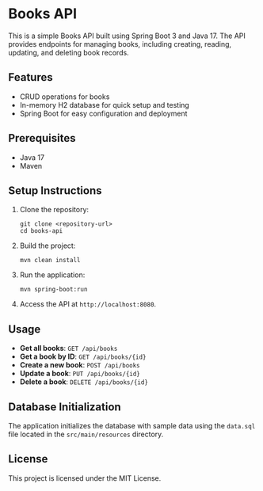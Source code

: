 # Books API

This is a simple Books API built using Spring Boot 3 and Java 17. The API provides endpoints for managing books, including creating, reading, updating, and deleting book records.

## Features

- CRUD operations for books
- In-memory H2 database for quick setup and testing
- Spring Boot for easy configuration and deployment

## Prerequisites

- Java 17
- Maven

## Setup Instructions

1. Clone the repository:
   ```
   git clone <repository-url>
   cd books-api
   ```

2. Build the project:
   ```
   mvn clean install
   ```

3. Run the application:
   ```
   mvn spring-boot:run
   ```

4. Access the API at `http://localhost:8080`.

## Usage

- **Get all books**: `GET /api/books`
- **Get a book by ID**: `GET /api/books/{id}`
- **Create a new book**: `POST /api/books`
- **Update a book**: `PUT /api/books/{id}`
- **Delete a book**: `DELETE /api/books/{id}`

## Database Initialization

The application initializes the database with sample data using the `data.sql` file located in the `src/main/resources` directory.

## License

This project is licensed under the MIT License.
